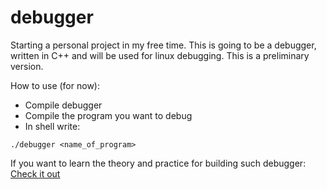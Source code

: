 # debugger

Starting a personal project in my free time.
This is going to be a debugger, written in C++ and will be used for linux debugging. 
This is a preliminary version.

How to use (for now):
- Compile debugger
- Compile the program you want to debug
- In shell write: 
```shell
./debugger <name_of_program>
``` 

If you want to learn the theory and practice for building such debugger: [Check it out](https://blog.tartanllama.xyz/writing-a-linux-debugger-setup/)
